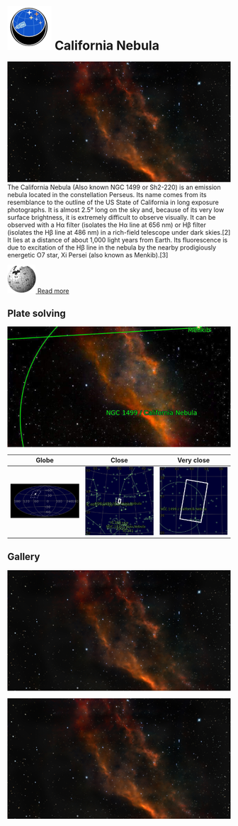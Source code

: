 # ![](Imaging//Common/pyl-tiny.png) California Nebula
![IMG](Imaging//HD/California_Nebula+00+co.jpg)
The California Nebula (Also known NGC 1499 or Sh2-220) is an emission nebula located in the constellation Perseus. Its name comes from its resemblance to the outline of the US State of California in long exposure photographs. It is almost 2.5° long on the sky and, because of its very low surface brightness, it is extremely difficult to observe visually. It can be observed with a Hα filter (isolates the Hα line at 656 nm) or Hβ filter (isolates the Hβ line at 486 nm) in a rich-field telescope under dark skies.[2] It lies at a distance of about 1,000 light years from Earth. Its fluorescence is due to excitation of the Hβ line in the nebula by the nearby prodigiously energetic O7 star, Xi Persei (also known as Menkib).[3]

[![](Imaging//Common/Wikipedia.png) Read more](https://en.wikipedia.org/wiki/California_Nebula)
## Plate solving 


![IMG](Imaging//HD/California_Nebula_Annotated.jpg)


| Globe | Close | Very close |
| ----- | ----- | ----- |
|![IMG](Imaging//HD/California_Nebula_Globe.jpg) |![IMG](Imaging//HD/California_Nebula_Close.jpg) |![IMG](Imaging//HD/California_Nebula_Closer.jpg) |

## Gallery
![IMG](Imaging//HD/California_Nebula+00+co.jpg) 

![IMG](Imaging//HD/California_Nebula+01+co.jpg) 

